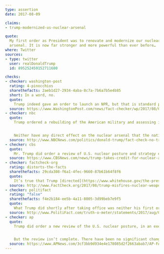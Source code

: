 ```yaml
---
type: assertion
date: 2017-08-09

claims:
- trump-modernized-us-nuclear-arsenal

quote:
  My first order as President was to renovate and modernize our nuclear
  arsenal. It is now far stronger and more powerful than ever before…
where: Twitter
sources:
- type: twitter
  user: realDonaldTrump
  id: 895252459152711680

checks:
- checker: washington-post
  rating: 4-pinocchios
  sharethefacts: 2aeb1d27-2934-4aba-8c7a-7b6a7b5e4b85
  short: In a word, no.
  quote:
    Trump indeed gave an order to launch an NPR, but that is standard procedure for a new administration. But he’s kidding himself — or misleading Americans — that much has changed in the nuclear arsenal since he took office in January.
  source: https://www.WashingtonPost.com/news/fact-checker/wp/2017/08/09/trumps-claim-that-u-s-nuclear-arsenal-is-now-far-stronger-and-more-powerful/
- checker: nbc
  quote:
    Trump ordered a rebuilding of the American military and assessing its readiness on January 27th, a week into office. In that order, Trump called for a "Nuclear Posture Review," an analysis designed to help the new administration understand its existing arsenal and how it meets strategic needs.


    Neither have any direct effect on the nuclear arsenal that the nation has today.
  source: http://www.NBCNews.com/politics/donald-trump/fact-check-no-trump-did-not-modernize-u-s-nukes-n791286
- checker: cbs
  quote:
    Mr. Trump did order a review of U.S. nuclear posture and strategy early in his presidency, but that's different from modernization and bringing old systems up to usable standards.
  source: https://www.CBSNews.com/news/trump-takes-credit-for-nuclear-arsenal-that-was-largely-modernized-by-obama-administration/
- checker: factcheck-org
  rating: distorts-the-facts
  sharethefacts: 29cda308-f6a1-4fec-9660-87b61b64f8f6
  quote:
    It’s true that Trump [directed](https://www.whitehouse.gov/the-press-office/2017/01/27/presidential-memorandum-rebuilding-us-armed-forces) his secretary of defense to initiate a Nuclear Posture Review. But that review was not his “first order”; it was not unexpected; and it won’t be done until [the end of the year](https://www.defense.gov/News/News-Releases/News-Release-View/Article/1153992/dod-announces-commencement-of-the-nuclear-posture-review/), so it has yet to result in any improvements.
  source: http://www.FactCheck.org/2017/08/trump-misfires-nuclear-weapons-boast/
- checker: politifact
  rating: "false"
  sharethefacts: f4e2b184-ee5b-4a11-8005-3d99beb7e9f5
  quote:
    What Trump did shortly after taking office was neither his first order nor a unique action; every new president in recent years has requested a Nuclear Posture Review. In addition, the ongoing nuclear modernization plan — which dates back to the Obama administration and will take decades to complete — would not have notched achievements in six months sufficient to be characterized as "far stronger and more powerful than ever before."
  source: http://www.PolitiFact.com/truth-o-meter/statements/2017/aug/09/donald-trump/under-donald-trump-us-nuclear-arsenal-far-stronger/
- checker: ap
  quote:
    Trump did order a new review of the U.S. nuclear posture, in an executive order in January. The order said the review should ensure America’s nuclear deterrent is robust, ready and tailored to address 21st century threats.


    But the review isn’t complete. There have been no significant changes in America’s nuclear power as a result.
  source: https://www.APNews.com/3cf3bb9d934e4e178085d2f2663abab7/AP-FACT-CHECK:-Trump's-unjustified-boast-about-US-nuke-power
---
```

